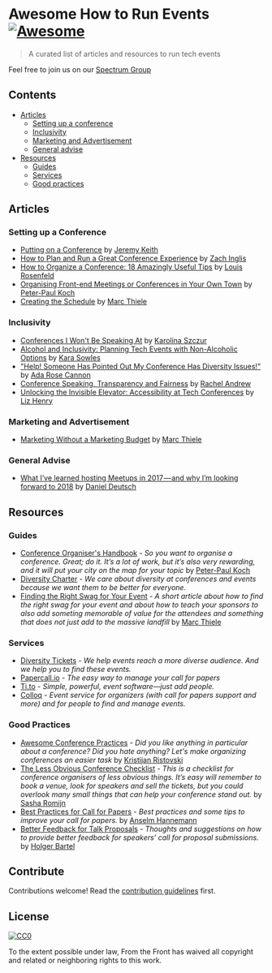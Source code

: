 # Awesome How to Run Events [![Awesome](https://cdn.rawgit.com/sindresorhus/awesome/d7305f38d29fed78fa85652e3a63e154dd8e8829/media/badge.svg)](https://github.com/sindresorhus/awesome)

> A curated list of articles and resources to run tech events

Feel free to join us on our [Spectrum Group](https://spectrum.chat/events-organisers)



## Contents

- [Articles](#articles)
    - [Setting up a conference](#setting-up-a-conference)
    - [Inclusivity](#inclusivity)
    - [Marketing and Advertisement](#marketing-and-advertisement)
    - [General advise](#general-advise)
- [Resources](#resources)
    - [Guides](#guides)
    - [Services](#services)
    - [Good practices](#good-practices)


## Articles

### Setting up a Conference
- [Putting on a Conference](https://adactio.com/journal/12595) by [Jeremy Keith](https://twitter.com/adactio)
- [How to Plan and Run a Great Conference Experience](https://www.smashingmagazine.com/2014/08/plan-and-run-a-great-conference/) by [Zach Inglis](https://twitter.com/zachinglis)
- [How to Organize a Conference: 18 Amazingly Useful Tips](https://medium.com/tedx-experience/how-to-organize-a-conference-567fb50ccdbd) by [Louis Rosenfeld](https://twitter.com/louisrosenfeld)
- [Organising Front-end Meetings or Conferences in Your Own Town](https://www.quirksmode.org/blog/archives/2010/10/organising_fron.html) by [Peter-Paul Koch](https://twitter.com/ppk)
- [Creating the Schedule](https://beyondtellerrand.com/blog/creating-the-schedule) by [Marc Thiele](https://twitter.com/marcthiele)

### Inclusivity
- [Conferences I Won't Be Speaking At](https://medium.com/@fox/conferences-i-wont-be-speaking-at-a60b9beed97b) by [Karolina Szczur](https://twitter.com/fox)
- [Alcohol and Inclusivity: Planning Tech Events with Non-Alcoholic Options](https://modelviewculture.com/pieces/alcohol-and-inclusivity-planning-tech-events-with-non-alcoholic-options) by [Kara Sowles](https://twitter.com/FeyNudibranch)
- ["Help! Someone Has Pointed Out My Conference Has Diversity Issues!"](https://medium.com/samsung-internet-dev/help-someone-has-pointed-out-my-conference-has-diversity-issues-c1162a1e8d4c) by [Ada Rose Cannon](https://twitter.com/Lady_Ada_King)
- [Conference Speaking, Transparency and Fairness](https://rachelandrew.co.uk/archives/2014/05/02/conference-speaking-transparency-and-fairness/) by [Rachel Andrew](https://twitter.com/rachelandrew)
- [Unlocking the Invisible Elevator: Accessibility at Tech Conferences](https://modelviewculture.com/pieces/unlocking-the-invisible-elevator-accessibility-at-tech-conferences) by [Liz Henry](https://twitter.com/lizhenry)

### Marketing and Advertisement
- [Marketing Without a Marketing Budget](https://beyondtellerrand.com/blog/marketing-without-a-marketing-budget) by [Marc Thiele](https://twitter.com/marcthiele)

### General Advise
- [What I’ve learned hosting Meetups in 2017 — and why I’m looking forward to 2018](https://medium.freecodecamp.org/reflecting-on-hosting-meetups-in-2017-5d28d1db074d) by [Daniel Deutsch](https://www.linkedin.com/in/createdd/)


## Resources

### Guides
- [Conference Organiser's Handbook](https://www.quirksmode.org/coh/) - _So you want to organise a conference. Great; do it. It’s a lot of work, but it’s also very rewarding, and it will put your city on the map for your topic_ by [Peter-Paul Koch](https://twitter.com/ppk)
- [Diversity Charter](https://diversitycharter.org) - _We care about diversity at conferences and events because we want them to be better for everyone._
- [Finding the Right Swag for Your Event](https://beyondtellerrand.com/blog/finding-the-right-swag) - _A short article about how to find the right swag for your event and about how to teach your sponsors to also add someting memorable of value for the attendees and something that does not just add to the massive landfill_ by [Marc Thiele](https://twitter.com/marcthiele)

### Services
- [Diversity Tickets](https://diversitytickets.org/) - _We help events reach a more diverse audience. And we help you to find these events._
- [Papercall.io](https://www.papercall.io/) - _The easy way to manage your call for papers_
- [Ti.to](https://ti.to/) - _Simple, powerful, event software—just add people._
- [Colloq](https://colloq.io/) - _Event service for organizers (with call for papers support and more) and for people to find and manage events._

### Good Practices
- [Awesome Conference Practices](https://github.com/kitze/awesome-conference-practices) - _Did you like anything in particular about a conference? Did you hate anything? Let's make organizing conferences an easier task_ by [Kristijan Ristovski](https://twitter.com/thekitze)
- [The Less Obvious Conference Checklist](https://github.com/mxsasha/lessobviouschecklist) - _This is a checklist for conference organisers of less obvious things. It’s easy will remember to book a venue, look for speakers and sell the tickets, but you could overlook many small things that can help your conference stand out._ by [Sasha Romijn](https://twitter.com/mxsash)
- [Best Practices for Call for Papers](https://colloq.io/blog/best-practices-for-call-for-papers) - _Best practices and some tips to improve your call for papers._ by [Anselm Hannemann](https://twitter.com/helloanselm)
- [Better Feedback for Talk Proposals](https://colloq.io/blog/better-feedback-for-talk-proposals) - _Thoughts and suggestions on how to provide better feedback for speakers’ call for proposal submissions._ by [Holger Bartel](https://twitter.com/foobartel)

## Contribute

Contributions welcome! Read the [contribution guidelines](contributing.md) first.


## License

[![CC0](https://mirrors.creativecommons.org/presskit/buttons/88x31/svg/cc-zero.svg)](https://creativecommons.org/publicdomain/zero/1.0/)

To the extent possible under law, From the Front has waived all copyright and related or neighboring rights to this work.
